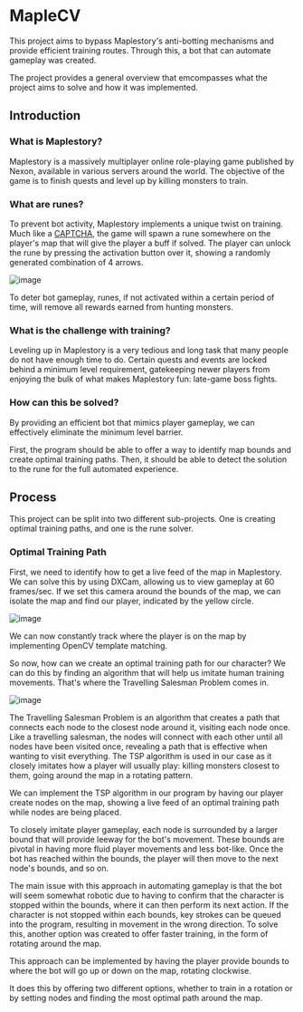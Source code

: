 # MapleCV
This project aims to bypass Maplestory's anti-botting mechanisms and provide efficient training routes. Through this, a bot that can automate gameplay was created.

The project provides a general overview that emcompasses what the project aims to solve and how it was implemented.

## Introduction
### What is Maplestory?

Maplestory is a massively multiplayer online role-playing game published by Nexon, available in various servers around the world. The objective of the game is to finish quests and level up by killing monsters to train.

### What are runes?

To prevent bot activity, Maplestory implements a unique twist on training. Much like a [CAPTCHA](https://en.wikipedia.org/wiki/CAPTCHA), the game will spawn a rune somewhere on the player's map that will give the player a buff if solved. The player can unlock the rune by pressing the activation button over it, showing a randomly generated combination of 4 arrows.

![image](https://github.com/terryhji/mapleml/assets/139197235/39403113-fc22-451a-b428-e6d5cbd915fe)

To deter bot gameplay, runes, if not activated within a certain period of time, will remove all rewards earned from hunting monsters. 

### What is the challenge with training?

Leveling up in Maplestory is a very tedious and long task that many people do not have enough time to do. Certain quests and events are locked behind a minimum level requirement, gatekeeping newer players from enjoying the bulk of what makes Maplestory fun: late-game boss fights.

### How can this be solved?

By providing an efficient bot that mimics player gameplay, we can effectively eliminate the minimum level barrier. 

First, the program should be able to offer a way to identify map bounds and create optimal training paths. Then, it should be able to detect the solution to the rune for the full automated experience.

## Process

This project can be split into two different sub-projects. One is creating optimal training paths, and one is the rune solver. 

### Optimal Training Path

First, we need to identify how to get a live feed of the map in Maplestory. We can solve this by using DXCam, allowing us to view gameplay at 60 frames/sec. If we set this camera around the bounds of the map, we can isolate the map and find our player, indicated by the yellow circle.

![image](https://github.com/terryhji/mapleml/assets/139197235/904b31cd-cfa1-493d-a9b3-7a16c255ce89)

We can now constantly track where the player is on the map by implementing OpenCV template matching.

So now, how can we create an optimal training path for our character? We can do this by finding an algorithm that will help us imitate human training movements. That's where the Travelling Salesman Problem comes in.

![image](https://github.com/terryhji/mapleml/assets/139197235/36fecb94-6c3c-4942-9b02-4bca3567631f)

The Travelling Salesman Problem is an algorithm that creates a path that connects each node to the closest node around it, visiting each node once. Like a travelling salesman, the nodes will connect with each other until all nodes have been visited once, revealing a path that is effective when wanting to visit everything. The TSP algorithm is used in our case as it closely imitates how a player will usually play: killing monsters closest to them, going around the map in a rotating pattern.

We can implement the TSP algorithm in our program by having our player create nodes on the map, showing a live feed of an optimal training path while nodes are being placed.



To closely imitate player gameplay, each node is surrounded by a larger bound that will provide leeway for the bot's movement. These bounds are pivotal in having more fluid player movements and less bot-like. Once the bot has reached within the bounds, the player will then move to the next node's bounds, and so on. 

The main issue with this approach in automating gameplay is that the bot will seem somewhat robotic due to having to confirm that the character is stopped within the bounds, where it can then perform its next action. If the character is not stopped within each bounds, key strokes can be queued into the program, resulting in movement in the wrong direction. To solve this, another option was created to offer faster training, in the form of rotating around the map.

This approach can be implemented by having the player provide bounds to where the bot will go up or down on the map, rotating clockwise.


It does this by offering two different options, whether to train in a rotation or by setting nodes and finding the most optimal path around the map.
